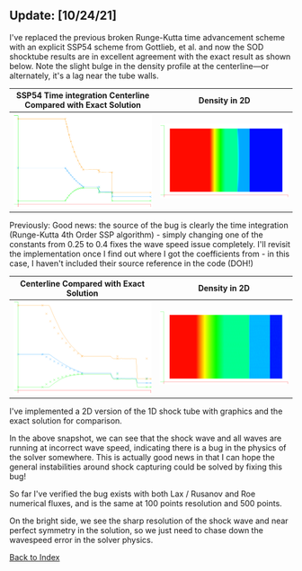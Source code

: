 ## Update: [10/24/21]

I've replaced the previous broken Runge-Kutta time advancement scheme with an explicit SSP54 scheme from Gottlieb, et al. and
now the SOD shocktube results are in excellent agreement with the exact result as shown below. Note the slight bulge in the
density profile at the centerline—or alternately, it's a lag near the tube walls.

| SSP54 Time integration Centerline Compared with Exact Solution |            Density in 2D             |
|:--------------------------------------------------------------:|:------------------------------------:|
|                  ![](../images/sod-2d-ssp54.PNG)                  | ![](../images/sod-2d-ssp54-density.PNG) |

Previously:
Good news: the source of the bug is clearly the time integration (Runge-Kutta 4th Order SSP algorithm) - simply changing one
of the constants from 0.25 to 0.4 fixes the wave speed issue completely. I'll revisit the implementation once I find out where
I got the coefficients from - in this case, I haven't included their source reference in the code (DOH!)

| Centerline Compared with Exact Solution |             Density in 2D             |
|:---------------------------------------:|:-------------------------------------:|
|      ![](../images/sod-2d-broken.PNG)      | ![](../images/sod-2d-density-broken.PNG) |

I've implemented a 2D version of the 1D shock tube with graphics and the exact solution for comparison.

In the above snapshot, we can see that the shock wave and all waves are running at incorrect wave speed, indicating there is a bug in the physics of the solver somewhere. This is actually good news in that I can hope the general instabilities around shock capturing could be solved by fixing this bug!

So far I've verified the bug exists with both Lax / Rusanov and Roe numerical fluxes, and is the same at 100 points resolution and 500 points.

On the bright side, we see the sharp resolution of the shock wave and near perfect symmetry in the solution, so we just need to chase down the wavespeed error in the solver physics.



[Back to Index](../NOTES_Index.md)
